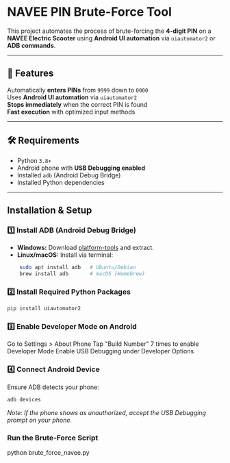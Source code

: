 # NAVEE PIN Brute-Force Tool

This project automates the process of brute-forcing the **4-digit PIN** on a **NAVEE Electric Scooter** using **Android UI automation** via `uiautomator2` or **ADB commands**.

---

## 🔹 **Features**
 Automatically **enters PINs** from `9999` down to `0000`  
 Uses **Android UI automation** via `uiautomator2`  
 **Stops immediately** when the correct PIN is found  
 **Fast execution** with optimized input methods  

---

## 🛠 **Requirements**
- Python `3.8+`
- Android phone with **USB Debugging enabled**
- Installed `adb` (Android Debug Bridge)
- Installed Python dependencies

---

##  **Installation & Setup**
### **1️⃣ Install ADB (Android Debug Bridge)**
- **Windows:** Download [platform-tools](https://developer.android.com/studio/releases/platform-tools) and extract.
- **Linux/macOS:** Install via terminal:
```bash
    sudo apt install adb   # Ubuntu/Debian
    brew install adb       # macOS (Homebrew)
``` 

### **2️⃣ Install Required Python Packages**
```bash
pip install uiautomator2
```

### **3️⃣ Enable Developer Mode on Android**
Go to Settings > About Phone
Tap "Build Number" 7 times to enable Developer Mode
Enable USB Debugging under Developer Options

### **4️⃣ Connect Android Device**
Ensure ADB detects your phone:
```bash
adb devices
```
*Note: If the phone shows as unauthorized, accept the USB Debugging prompt on your phone.*


### **Run the Brute-Force Script**
python brute_force_navee.py
